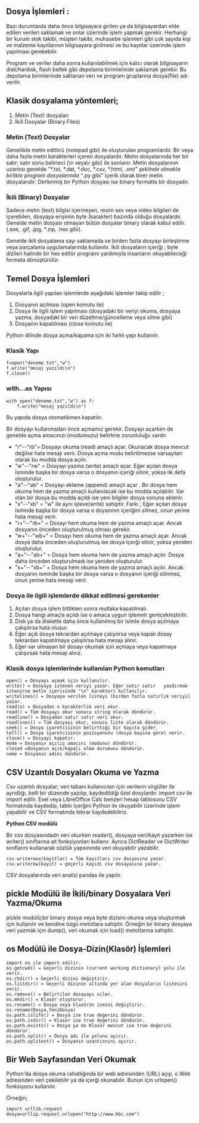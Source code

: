 ## Dosya İşlemleri  :
Bazı durumlarda daha önce bilgisayara girilen ya da bilgisayardan elde edilen verileri saklamak ve onlar üzerinde işlem yapmak gerekir. Herhangi bir kurum stok takibi, müşteri takibi, muhasebe işlemleri gibi çok sayıda kişi ve malzeme kayıtlarının bilgisayara girilmesi ve bu kayıtlar üzerinde işlem yapılması gerekebilir.

Program ve veriler daha sonra kullanılabilmek için kalıcı olarak bilgisayarın disk/hardisk, flash bellek gibi depolama birimlerinde saklamak gerekir. Bu depolama birimlerinde saklanan veri ve program gruplarına dosya(file) adı verilir.

## Klasik dosyalama yöntemleri;
1. Metin (Text) dosyaları
2. İkili Dosyalar (Binary Files)

### Metin (Text) Dosyalar  
Genellikle metin editörü (notepad gibi) ile oluşturulan programlardır. Bir veya daha fazla metin karakterleri içeren dosyalardır. Metin dosyalarında her bir satır; satır sonu belirteci (\n veya\r gibi) ile sonlanır. Metin dosyalarının uzantısı genelde "*.txt, *.dat, *.doc, *.csv, *.html, *.xml" şeklinde olmakla birlikte program dosyalarında "*.py gibi" içerik olarak birer metin dosyalarıdır. Derlenmiş bir Python dosyası ise binary formatta bir dosyadır.

### İkili (Binary) Dosyalar 
Sadece metin (text) bilgisi içermeyen, resim ses veya video bilgileri de içerebilen, dosyaya erişimin byte (karakter) bazında olduğu dosyalardır. Genelde metin dosyası olmayan bütün dosyalar binary olarak kabul edilir. (.exe, .gif, .jpg, *.zip, .hex gibi).

Genelde ikili dosyalama sayı saklamada ve birden fazla dosyayı birleştirme veya parçalama uygulamalarında kullanılır.
İkili dosyaların içeriği ; byte dizileri halinde bir hex editör programı yardımıyla insanların okuyabileceği formata dönüştürülür.

## Temel Dosya İşlemleri 
Dosyalarla ilgili yapılan işlemlerde aşağıdaki işlemler takip edilir ;

1. Dosyanın açılması (open komutu ile)
2. Dosya ile ilgili işlem yapılması (dosyadaki bir veriyi okuma, dosyaya yazma, dosyadaki bir veri düzeltme/güncelleme veya silme gibi)
3. Dosyanın kapatılması (close komutu ile)

Python dilinde dosya açma/kapama için iki farklı yapı kullanılır.

### Klasik Yapı 
    f=open("deneme.txt","w")
    f.write("mesaj yazıldı\n")
    f.close()

### with...as Yapısı 
    with open("deneme.txt","w") as f:
        f.write("mesaj yazıldı\n")

Bu yapıda dosya otomatikmen kapatılır.


Bir dosyayı kullanmadan önce açmamız gerekir. Dosyayı açarken de genelde açma amacınızı (modumuzu) belirtme zorunluluğu vardır. 

* "r"--"rb"= Dosyayı okuma (read) amaçlı açar. Okunacak dosya mevcut değilse hata mesajı verir. Dosya açma modu belirtilmezse varsayılan olarak bu modda dosya açılır.
* "w"--"rw" = Dosyayı yazma (write) amaçlı açar. Eğer açılan dosya isminde başka bir dosya varsa o dosyanın içeriği silinir, yoksa ilk defa oluşturulur.
* "a"--"ab" = Dosyayı ekleme (append) amaçlı açar . Bir dosya hem okuma hem de yazma amaçlı kullanılacak ise bu modda açılabilir. Var olan bir dosya bu modda açıldı ise yeni bilgiler dosya sonuna eklenir.
* "x"--"xb" = "w" ile aynı işleve(write) sahiptir. Farkı ; Eğer açılan dosya isminde başka bir dosya varsa o doyanının içeriğini silmez, onun yerine hata mesajı verir.
* "r+"--"rb+" = Dosayı hem okuma hem de yazma amaçlı açar. Ancak dosyanın önceden oluşturulmuş olması gerekir.
* "w+"--"wb+" = Dosayı hem okuma hem de yazma amaçlı açar. Ancak dosya daha önceden oluşturulmuş ise dosya içerği silinir, yoksa yeniden oluşturulur.
* "a+"--"ab+" = Dosya hem okuma hem de yazma amaçlı açılır. Dosya daha önceden oluşturulmadı ise yeniden oluşturulur.
* "x+"--"xb+" = Dosya hem okuma hem de yazma amaçlı açılır. Ancak dosyanın isminde başka bir dosya varsa o dosyanın içeriği silinmez, onun yerine hata mesajı verir.

### Dosya ile ilgili işlemlerde dikkat edilmesi gerekenler 

1. Açılan dosya işlem bittikten sonra mutlaka kapatılmalı.
2. Dosya hangi amaçla açıldı ise o amaca uygun işlemelr gereçekleştirilir.
3. Disk ya da diskette daha önce kullanılmış bir isimle dosya açılmaya çalışılırsa hata oluşur.
4. Eğer açık dosya tekrardan açılmaya çalışılırsa veya kapalı dosay tekrardan kapatılmaya çalışılırsa hata mesajı alınır.
5. Eğer var olmayan bir dosayı okumak için açmaya veya kapatmaya çalışırsak hata mesajı alırız.

### Klasik dosya işlemlerinde kullanılan Python komutları 

    open() = Dosyayı açmak için kullanılır.
    write() = Dosyaya istenen veriyi yazar. Eğer satır satır   yazdırmak istenirse metin içerisinde "\n" karakteri kullanılır.
    writelines() = Dosyaya verilen listeyi (birden fazla satırlık veriyi) yazar.
    read(n) = Dosyadan n karakterlik veri okur.
    read() = Tüm dosyayı okur sonucu string olarak döndürür.
    readline() = Dosyadan satır satır veri okur.
    readlines() = Tüm dosyayı okur, sonucu liste olarak döndürür.
    seek() = Dosya işaretcisinin belirttiği bir kayıta gider.
    tell() = Dosya işaretcisinin pozisyonunu (dosya başına göre) verir.
    close() = Dosyayı kapatır.
    mode = Dosyanın açılış amacını (modunu) döndürür.
    closed =Dosyanın açık/kapalı olma durumunu döndürür.
    name = Dosyanın adını döndürür.

## CSV Uzantılı Dosyaları Okuma ve Yazma 

Csv uzantılı dosyalar; veri tabanı kullanıcıları için verilerin virgüller ile ayrıdlığı, belli bir düzende yazılıp, kaydedildiği özel dosylardır. import csv ile import edilir.
Exel veya LibreOffice Calc benzeri hesap tablosunu CSV formatında kaydedip, tablo içerğini Python ile okuyabilir üzerinde işlem yapabilir ve CSV formatında tekrar kaydedebiliriz.

**Python CSV modülü**

Bir csv dosyasındadn veri okurken reader(), dosyaya veri/kayıt yazarken ise writer() sınıflarına ait fonksiyonları kullanır. Ayrıca DictReader ve DictWriter sınıflarını kullanarak sözlük yapsınında veri okuyabilir yazabilir.

    csv.writerows(kayitlar) = Tüm kayıtları csv dosyasına yazar.
    csv.writerow(kayit) = geçerli kayıdı csv dosayasına yazar.
CSV dosyalarında veri analizi pandas ile yapılır.

## pickle Modülü ile İkili/binary Dosyalara Veri Yazma/Okuma

pickle modülü;bir binary dosya veya byte dizisini okuma veya oluşturmak için kullanılır ve kendine özgü metotlara sahiptir. Örneğin bir binary dosyaya veri yazmak için dump(), veri okumak için load() metotlarına sahiptir.

## os Modülü ile Dosya-Dizin(Klasör) İşlemleri 

    import os ile import edilir.
    os.getcwd() = Geçerli dizinin (current working dictionary) yolu ile verir.
    os.chdir() = Geçerli dizini değiştirir.
    os.listdir() = Geçerli dizinin altında yer alan dosyaların listesini verir.
    os.remove() = Belirtilen dosayayı siler.
    os.mkdir() = Klasör oluşturur.
    os.rename() = Dosya veya klasörün ismini değiştirir. os.rename(Dosya,YeniDosya)
    os.path.islife() = Dosya ise true değerini döndürür.
    os.path.isdir() = Klasör ise true değerini döndürür.
    os.path.exists() = Dosya ya da Klasör mevcut ise true değerini döndürür.
    os.path.split() = Dosya adı ile yolunu ayırır.
    os.path.splitext() = Dosyanın uzantısnını ayırır.

## Bir Web Sayfasından Veri Okumak

Python'da dosya okuma rahatlığında bir web adresinden (URL) açıp, o Web adresinden veri çekilebilir ya da içerği okunabilir. Bunun için urlopen() fonksiyonu kullanılır.

Örneğin;

    import urllib.request
    dosya=urllip.request.urlopen("http://www.bbc.com")
